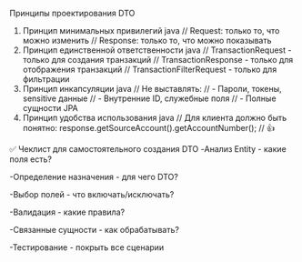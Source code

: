 Принципы проектирования DTO
1. Принцип минимальных привилегий
   java
   // Request: только то, что можно изменить
   // Response: только то, что можно показывать
2. Принцип единственной ответственности
   java
   // TransactionRequest - только для создания транзакций
   // TransactionResponse - только для отображения транзакций
   // TransactionFilterRequest - только для фильтрации
3. Принцип инкапсуляции
   java
   // Не выставлять:
   // - Пароли, токены, sensitive данные
   // - Внутренние ID, служебные поля
   // - Полные сущности JPA
4. Принцип удобства использования
   java
   // Для клиента должно быть понятно:
   response.getSourceAccount().getAccountNumber(); // 👍



✅ Чеклист для самостоятельного создания DTO
-Анализ Entity - какие поля есть?

-Определение назначения - для чего DTO?

-Выбор полей - что включать/исключать?

-Валидация - какие правила?

-Связанные сущности - как обрабатывать?

-Тестирование - покрыть все сценарии
 